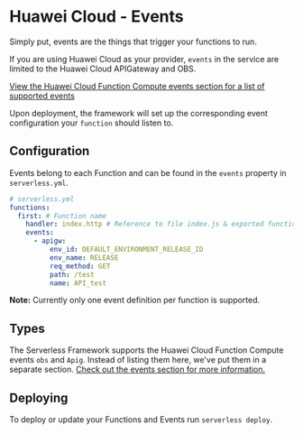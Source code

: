 # Huawei Cloud - Events

Simply put, events are the things that trigger your functions to run.

If you are using Huawei Cloud as your provider, `events` in the service are limited to the Huawei Cloud APIGateway and OBS.

[View the Huawei Cloud Function Compute events section for a list of supported events](../events)

Upon deployment, the framework will set up the corresponding event configuration your `function` should listen to.

## Configuration

Events belong to each Function and can be found in the `events` property in `serverless.yml`.

```yml
# serverless.yml
functions:
  first: # Function name
    handler: index.http # Reference to file index.js & exported function 'http'
    events:
      - apigw:
          env_id: DEFAULT_ENVIRONMENT_RELEASE_ID
          env_name: RELEASE
          req_method: GET
          path: /test
          name: API_test
```

**Note:** Currently only one event definition per function is supported.

## Types

The Serverless Framework supports the Huawei Cloud Function Compute events `obs` and `Apig`. Instead of listing them here, we've put them in a separate section. [Check out the events section for more information.](../events)

## Deploying

To deploy or update your Functions and Events run `serverless deploy`.
